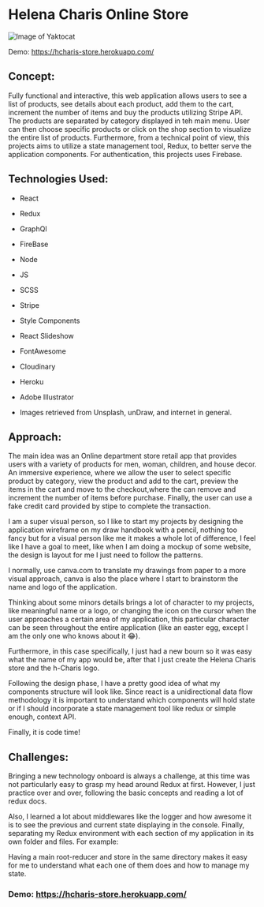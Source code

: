 # Helena Charis Online Store




![Image of Yaktocat](https://res.cloudinary.com/duprwuo4j/image/upload/v1598302313/h-charis-online-store/screenshot_20200824_155042_fcpuxf.png)




Demo: https://hcharis-store.herokuapp.com/


## Concept:

Fully functional and interactive, this web application allows users to see a list of products, see details about each product, add them to the cart, increment the number of items and buy the products utilizing Stripe API. The products are separated by category displayed in teh main menu. User can then choose specific products or click on the shop section to visualize the entire list of products. Furthermore, from a technical point of view, this projects aims to utilize a state management tool, Redux, to better serve the application components. For authentication, this projects uses Firebase.  


## Technologies Used:

- React

- Redux

- GraphQl

- FireBase

- Node

- JS

- SCSS

- Stripe

- Style Components

- React Slideshow

- FontAwesome

- Cloudinary

- Heroku

- Adobe Illustrator

- Images retrieved from Unsplash, unDraw, and internet in general.


## Approach:

The main idea was an Online department store retail app that provides users with a variety of products for men, woman, children, and house decor. 
An immersive experience, where we allow the user to select specific product by category, view the product and add to the cart, preview the items in the cart and move to the checkout,where the can remove and increment the number of items before purchase. Finally, the user can use a fake credit card provided by stipe to complete the transaction.

I am a super visual person, so I like to start my projects by designing the application wireframe on my draw handbook with a pencil, nothing too fancy but for a visual person like me it makes a whole lot of difference, I feel like I have a goal to meet, like when I am doing a mockup of some website, the design is layout for me I just need to follow the patterns. 

I normally, use canva.com to translate my drawings from paper to a more visual approach, canva is also the place where I start to brainstorm the name and logo of the application. 

Thinking about some minors details brings a lot of character to my projects, like meaningful name or a logo, or changing the icon on the cursor when the user approaches a certain area of my application, this particular character can be seen throughout the entire application (like an easter egg, except I am the only one who knows about it 😂).

Furthermore, in this case specifically, I just had a new bourn so it was easy what the name of my app would be, after that I just create the Helena Charis store and the h-Charis logo. 

Following the design phase, I have a pretty good idea of what my components structure will look like. Since react is a unidirectional data flow methodology it is important to understand which components will hold state or if I should incorporate a state management tool like redux or simple enough, context API. 

Finally, it is code time!

## Challenges:

Bringing a new technology onboard is always a challenge, at this time was not particularly easy to grasp my head around Redux at first. However, I just practice over and over, following the basic concepts and reading a lot of redux docs. 

Also, I learned a lot about middlewares like the logger and how awesome it is to see the previous and current state displaying in the console. Finally, separating my Redux environment with each section of my application in its own folder and files. 
For example: 



 Having a main root-reducer and store in the same directory makes it easy for me to understand what each one of them does and how to manage my state. 

### Demo: https://hcharis-store.herokuapp.com/
